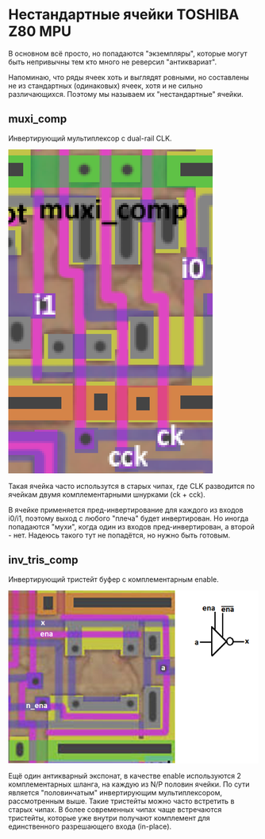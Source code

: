 # Нестандартные ячейки TOSHIBA Z80 MPU

В основном всё просто, но попадаются "экземпляры", которые могут быть непривычны тем кто много не реверсил "антиквариат".

Напоминаю, что ряды ячеек хоть и выглядят ровными, но составлены не из стандартных (одинаковых) ячеек, хотя и не сильно различающихся. Поэтому мы называем их "нестандартные" ячейки.

## muxi_comp

Инвертирующий мультиплексор с dual-rail CLK.

![muxi_comp](imgstore/muxi_comp.png)

Такая ячейка часто использутся в старых чипах, где CLK разводится по ячейкам двумя комплементарными шнурками (ck + cck).

В ячейке применяется пред-инвертирование для каждого из входов i0/i1, поэтому выход с любого "плеча" будет инвертирован. Но иногда попадаются "мухи", когда один из входов пред-инвертирован, а второй - нет. Надеюсь такого тут не попадётся, но нужно быть готовым.

## inv_tris_comp

Инвертирующий тристейт буфер с комплементарным enable.

![inv_tris_comp](imgstore/inv_tris_comp.png)

Ещё один антикварный экспонат, в качестве enable используются 2 комплементарных шланга, на каждую из N/P половин ячейки. По сути является "половинчатым" инвертирующим мультиплексором, рассмотренным выше.
Такие тристейты можно часто встретить в старых чипах.
В более современных чипах чаще встречаются тристейты, которые уже внутри получают комплемент для единственного разрешающего входа (in-place).
